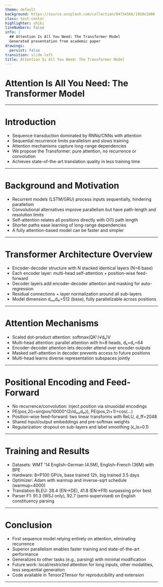 ```yaml
---
theme: default
background: https://source.unsplash.com/collection/94734566/1920x1080
class: text-center
highlighter: shiki
lineNumbers: false
info: |
  ## Attention Is All You Need: The Transformer Model
  Generated presentation from academic paper
drawings:
  persist: false
transition: slide-left
title: Attention Is All You Need: The Transformer Model
---
```


# Attention Is All You Need: The Transformer Model

---

# Introduction

- Sequence transduction dominated by RNNs/CNNs with attention
- Sequential recurrence limits parallelism and slows training
- Attention mechanisms capture long-range dependencies
- We propose the Transformer: pure attention, no recurrence or convolution
- Achieves state-of-the-art translation quality in less training time

---

# Background and Motivation

- Recurrent models (LSTM/GRU) process inputs sequentially, hindering parallelism
- Convolutional alternatives improve parallelism but have path-length and resolution limits
- Self-attention relates all positions directly with O(1) path length
- Shorter paths ease learning of long-range dependencies
- A fully attention-based model can be faster and simpler

---

# Transformer Architecture Overview

- Encoder-decoder structure with N stacked identical layers (N=6 base)
- Each encoder layer: multi-head self-attention + position-wise feed-forward
- Decoder layers add encoder-decoder attention and masking for auto-regression
- Residual connections + layer normalization around all sub-layers
- Model dimension dₘₒdₑₗ=512 (base), fully parallelizable across positions

---

# Attention Mechanisms

- Scaled dot-product attention: softmax(QKᵀ/√dₖ)V
- Multi-head attention: parallel attention with h=8 heads, dₖ=dᵥ=64
- Encoder-decoder attention lets decoder attend over encoder outputs
- Masked self-attention in decoder prevents access to future positions
- Multi-head learns diverse representation subspaces jointly

---

# Positional Encoding and Feed-Forward

- No recurrence/convolution: inject position via sinusoidal encodings
- PE(pos,2i)=sin(pos/10000^(2i/dₘₒdₑₗ)), PE(pos,2i+1)=cos(...)
- Position-wise feed-forward: two linear transforms with ReLU, d_ff=2048
- Shared input/output embeddings and pre-softmax weights
- Regularization: dropout on sub-layers and label smoothing (ϵ_ls=0.1)

---

# Training and Results

- Datasets: WMT ’14 English–German (4.5M), English–French (36M) with BPE
- Hardware: 8×P100 GPUs, base trained 12h, big trained 3.5 days
- Optimizer: Adam with warmup and inverse-sqrt schedule (warmup=4000)
- Translation BLEU: 28.4 (EN→DE), 41.8 (EN→FR) surpassing prior best
- Parser F1: 91.3 (WSJ only), 92.7 (semi-supervised) on English constituency parsing

---

# Conclusion

- First sequence model relying entirely on attention, eliminating recurrence
- Superior parallelism enables faster training and state-of-the-art performance
- Generalizes to other tasks (e.g., parsing) with minimal modification
- Future work: local/restricted attention for long inputs, other modalities, less sequential generation
- Code available in Tensor2Tensor for reproducibility and extension

---
